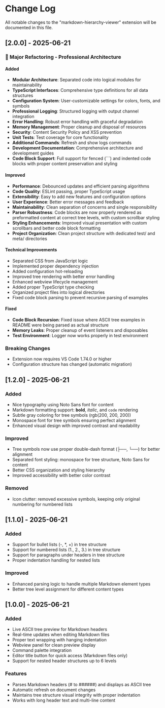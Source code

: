 # Change Log

All notable changes to the "markdown-hierarchy-viewer" extension will be documented in this file.

## [2.0.0] - 2025-06-21

### 🚀 Major Refactoring - Professional Architecture

#### Added

- **Modular Architecture**: Separated code into logical modules for maintainability
- **TypeScript Interfaces**: Comprehensive type definitions for all data structures
- **Configuration System**: User-customizable settings for colors, fonts, and symbols
- **Professional Logging**: Structured logging with output channel integration
- **Error Handling**: Robust error handling with graceful degradation
- **Memory Management**: Proper cleanup and disposal of resources
- **Security**: Content Security Policy and XSS prevention
- **Unit Tests**: Test coverage for core functionality
- **Additional Commands**: Refresh and show logs commands
- **Development Documentation**: Comprehensive architecture and development guides
- **Code Block Support**: Full support for fenced (```) and indented code blocks with proper content preservation and styling

#### Improved

- **Performance**: Debounced updates and efficient parsing algorithms
- **Code Quality**: ESLint passing, proper TypeScript usage
- **Extensibility**: Easy to add new features and configuration options
- **User Experience**: Better error messages and feedback
- **Maintainability**: Clean separation of concerns and single responsibility
- **Parser Robustness**: Code blocks are now properly rendered as preformatted content at correct tree levels, with custom scrollbar styling
- **Styling Enhancements**: Improved visual presentation with custom scrollbars and better code block formatting
- **Project Organization**: Clean project structure with dedicated test/ and meta/ directories

#### Technical Improvements

- Separated CSS from JavaScript logic
- Implemented proper dependency injection
- Added configuration hot-reloading
- Improved tree rendering with better error handling
- Enhanced webview lifecycle management
- Added proper TypeScript type checking
- Organized project files into logical directories
- Fixed code block parsing to prevent recursive parsing of examples

#### Fixed

- **Code Block Recursion**: Fixed issue where ASCII tree examples in README were being parsed as actual structure
- **Memory Leaks**: Proper cleanup of event listeners and disposables
- **Test Environment**: Logger now works properly in test environment

### Breaking Changes

- Extension now requires VS Code 1.74.0 or higher
- Configuration structure has changed (automatic migration)

## [1.2.0] - 2025-06-21

### Added

- Nice typography using Noto Sans font for content
- Markdown formatting support: **bold**, _italic_, and `code` rendering
- Subtle gray coloring for tree symbols (rgb(200, 200, 200))
- Monospace font for tree symbols ensuring perfect alignment
- Enhanced visual design with improved contrast and readability

### Improved

- Tree symbols now use proper double-dash format (├──, └──) for better alignment
- Separated font styling: monospace for tree structure, Noto Sans for content
- Better CSS organization and styling hierarchy
- Improved accessibility with better color contrast

### Removed

- Icon clutter: removed excessive symbols, keeping only original numbering for numbered lists

## [1.1.0] - 2025-06-21

### Added

- Support for bullet lists (-, \*, +) in tree structure
- Support for numbered lists (1., 2., 3.) in tree structure
- Support for paragraphs under headers in tree structure
- Proper indentation handling for nested lists

### Improved

- Enhanced parsing logic to handle multiple Markdown element types
- Better tree level assignment for different content types

## [1.0.0] - 2025-06-21

### Added

- Live ASCII tree preview for Markdown headers
- Real-time updates when editing Markdown files
- Proper text wrapping with hanging indentation
- Webview panel for clean preview display
- Command palette integration
- Editor title button for quick access (Markdown files only)
- Support for nested header structures up to 6 levels

### Features

- Parses Markdown headers (# to ######) and displays as ASCII tree
- Automatic refresh on document changes
- Maintains tree structure visual integrity with proper indentation
- Works with long header text and multi-line content
